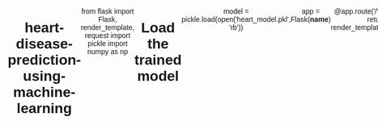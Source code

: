# heart-disease-prediction-using-machine-learning
from flask import Flask, render_template, request
import pickle
import numpy as np

# Load the trained model
model = pickle.load(open('heart_model.pkl', 'rb'))

app = Flask(__name__)

@app.route('/')
def home():
    return render_template('index.html')

@app.route('/find', methods=['POST'])
def predict():
    age = int(request.form['age'])
    cp = int(request.form['cp'])
    bp = int(request.form['bp'])
    chol = int(request.form['chol'])
    max_hr = int(request.form['max_hr'])
    st_depression = float(request.form['st_depression'])
    vessels = int(request.form['vessels'])
    thal = int(request.form['thal'])

    # Arrange input data as expected by the model
    input_data = np.array([[age, cp, bp, chol, max_hr, st_depression, vessels, thal]])

    # Make prediction
    prediction = model.predict(input_data)

    if prediction[0] == 1:
        result = 'Presence of Heart Disease'
    else:
        result = 'Absence of Heart Disease'

    return render_template('result.html', prediction_text=result)

if __name__ == '__main__':
    app.run(debug=True)
    import pandas as pd
from sklearn.model_selection import train_test_split
from sklearn.ensemble import RandomForestClassifier
import pickle

# Load dataset
data = pd.read_csv('heart.csv')

# Select features and target
X = data[['age', 'cp', 'trestbps', 'chol', 'thalach', 'oldpeak', 'ca', 'thal']]
y = data['target']  # 1: presence, 0: absence

# Train-test split
X_train, X_test, y_train, y_test = train_test_split(X, y, test_size=0.2, random_state=42)

# Model
model = RandomForestClassifier()
model.fit(X_train, y_train)

# Save model
pickle.dump(model, open('heart_model.pkl', 'wb'))

print("Model trained and saved as 'heart_model.pkl'")
<!DOCTYPE html>
<html>
<head>
    <title>Predict Heart Disease</title>
    <style>
        body { display: flex; font-family: Arial; }
        .left { background-color: #fff176; width: 50%; text-align: center; padding: 50px; }
        .right { background-color: #b2ebf2; width: 50%; padding: 50px; }
    </style>
</head>
<body>
    <div class="left">
        <h1>Heart Disease Prediction</h1>
        <h2>Welcome Prathap</h2>
        <img src="https://img.icons8.com/color/200/heart-with-pulse.png" alt="Heart Image"/>
    </div>

    <div class="right">
        <h3>Fill the form below to check if you have heart disease or not!</h3>
        <form action="/find" method="post">
            <input type="number" name="age" placeholder="Enter Age" required><br><br>
            <label>Chest Pain Type:</label><br>
            <input type="radio" name="cp" value="0" required> 0
            <input type="radio" name="cp" value="1"> 1
            <input type="radio" name="cp" value="2"> 2
            <input type="radio" name="cp" value="3"> 3
            <br><br>
            <input type="number" name="bp" placeholder="Enter BP" required><br><br>
            <input type="number" name="chol" placeholder="Enter Cholesterol" required><br><br>
            <input type="number" name="max_hr" placeholder="Enter Max Heart Rate" required><br><br>
            <input type="number" step="0.1" name="st_depression" placeholder="Enter ST depression" required><br><br>
            <input type="number" name="vessels" placeholder="Enter No. of vessels fluro" required><br><br>
            <input type="number" name="thal" placeholder="Thallium" required><br><br>
            <button type="submit">Predict</button>
        </form>
    </div>
</body>
</html>
<!DOCTYPE html>
<html>
<head>
    <title>Prediction Result</title>
</head>
<body style="text-align: center; font-family: Arial;">
    <h1>{{ prediction_text }}</h1>
    <a href="/">Back to Home</a>
</body>
</html>

